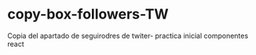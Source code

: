 # copy-box-followers-TW
Copia del apartado de seguirodres de twiter- practica inicial componentes react 
